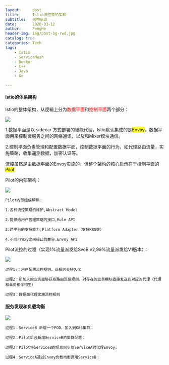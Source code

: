 ```yaml
---
layout:     post
title:      Istio流控等的实现
subtitle:   架构杂谈
date:       2020-03-12
author:     PengHe
header-img: img/post-bg-rwd.jpg
catalog: true
categories: Tech
tags:
    - Istio    
    - ServiceMesh
    - Docker
    - C++
    - Java
    - Go

---
```


#### Istio的体系架构

Istio的整体架构，从逻辑上分为<font color=red>数据平面</font>和<font color=red>控制平面</font>两个部分：

![](https://skyao.io/learning-servicemesh/istio/images/arch.svg)

1.数据平面是以 sidecar 方式部署的智能代理，Istio默认集成的是<mark>Envoy</mark>。数据平面用来控制微服务之间的网络通讯，以及和Mixer模块通信。

2.控制平面负责管理和配置数据平面，控制数据平面的行为，如代理路由流量，实施策略，收集遥测数据，加密认证等。

流控虽然是由数据平面的Envoy实施的，但整个架构的核心启示在于控制平面的<mark>Pilot</mark>.

Pilot的内部架构：

![](https://s5.51cto.com/oss/201906/09/cdda125804fc97be49e79b8c50117a0b.jpg)

	Pilot内部组成解释：
	
	1.各种流控策略的维护,Abstract Model
	
	2.提供给用户管理策略的接口,Rule API
	
	3.跨平台的支持能力,Platform Adapter（支持K8S等）
	
	4.不同Proxy之间接口的兼容,Envoy API


Pilot流控的过程（实现1%流量派发给SvcB v2,99%流量派发给V1版本）：	

![](https://s1.51cto.com/oss/201906/09/451d6cc81a08b779300c8808e9f468cb.jpg)

	过程1;：用户配置流控规则，该规则会持久化
	
	过程2：新加入的业务能够获取路由流控规则，对存在的业务模块直接发送到对应的代理（代理和业务相伴相生）
	
	过程3：数据面代理实施流控规则      


[^1]: <font color=gray>灰色</font>为业务进程
[^2]: <font color=#ff69b4>紫红色</font>为Envoy代理

#### 服务发现和负载均衡

![](https://s4.51cto.com/oss/201906/09/7977fbb3849af9bc56e34ee8af753c8b.jpg)


	过程1：ServiceB 新增一个POD，加入到K8S集群；
	
	过程2：Pilot后台新增ServiceB的集群配置；
	
	过程3：Pilot将ServiceB的信息同步给ServiceA的代理Envoy;
	
	过程4：ServiceA通过Envoy负载均衡调用ServiceB；
	



